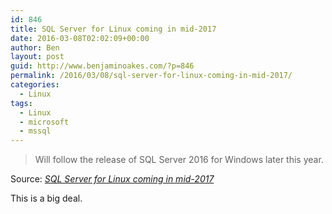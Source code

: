 ```yaml
---
id: 846
title: SQL Server for Linux coming in mid-2017
date: 2016-03-08T02:02:09+00:00
author: Ben
layout: post
guid: http://www.benjaminoakes.com/?p=846
permalink: /2016/03/08/sql-server-for-linux-coming-in-mid-2017/
categories:
  - Linux
tags:
  - Linux
  - microsoft
  - mssql
---
```

> Will follow the release of SQL Server 2016 for Windows later this year.

Source: _[SQL Server for Linux coming in mid-2017](http://arstechnica.com/information-technology/2016/03/sql-server-for-linux-coming-in-mid-2017/)_

This is a big deal.

&nbsp;